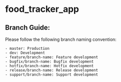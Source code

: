 # food_tracker_app

## Branch Guide:
Please follow the following branch naming convention:
```
- master: Production
- dev: Development
- feature/branch-name: Feature development
- bugfix/branch-name: Bugfix development
- hotfix/branch-name: Hotfix development
- release/branch-name: Release development
- support/branch-name: Support development